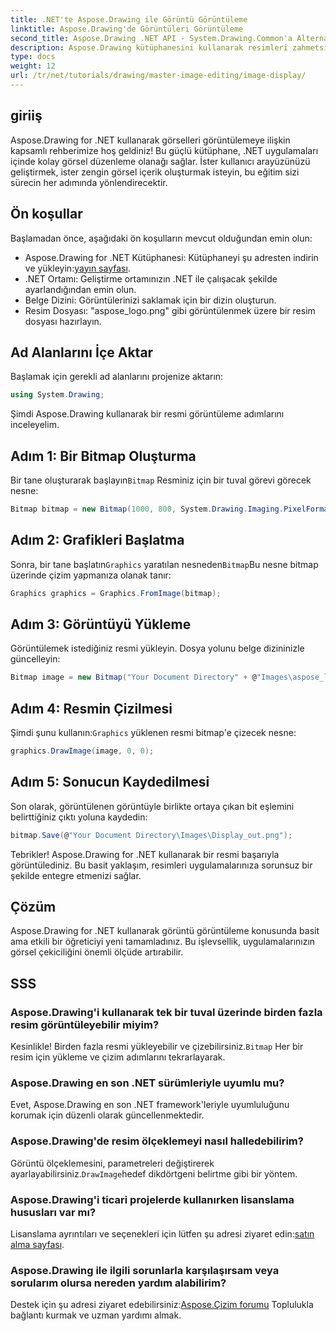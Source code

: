 ```yaml
---
title: .NET'te Aspose.Drawing ile Görüntü Görüntüleme
linktitle: Aspose.Drawing'de Görüntüleri Görüntüleme
second_title: Aspose.Drawing .NET API - System.Drawing.Common'a Alternatif
description: Aspose.Drawing kütüphanesini kullanarak resimleri zahmetsizce nasıl görüntüleyeceğinizi öğrenerek .NET uygulamalarınızın potansiyelini açığa çıkarın. Bu kapsamlı eğitim, net, adım adım bir kılavuz sunar.
type: docs
weight: 12
url: /tr/net/tutorials/drawing/master-image-editing/image-display/
---
```

## giriiş

Aspose.Drawing for .NET kullanarak görselleri görüntülemeye ilişkin kapsamlı rehberimize hoş geldiniz! Bu güçlü kütüphane, .NET uygulamaları içinde kolay görsel düzenleme olanağı sağlar. İster kullanıcı arayüzünüzü geliştirmek, ister zengin görsel içerik oluşturmak isteyin, bu eğitim sizi sürecin her adımında yönlendirecektir.

## Ön koşullar

Başlamadan önce, aşağıdaki ön koşulların mevcut olduğundan emin olun:

- Aspose.Drawing for .NET Kütüphanesi: Kütüphaneyi şu adresten indirin ve yükleyin:[yayın sayfası](https://releases.aspose.com/drawing/net/).
- .NET Ortamı: Geliştirme ortamınızın .NET ile çalışacak şekilde ayarlandığından emin olun.
- Belge Dizini: Görüntülerinizi saklamak için bir dizin oluşturun.
- Resim Dosyası: "aspose_logo.png" gibi görüntülenmek üzere bir resim dosyası hazırlayın.

## Ad Alanlarını İçe Aktar

Başlamak için gerekli ad alanlarını projenize aktarın:

```csharp
using System.Drawing;
```

Şimdi Aspose.Drawing kullanarak bir resmi görüntüleme adımlarını inceleyelim.

## Adım 1: Bir Bitmap Oluşturma

 Bir tane oluşturarak başlayın`Bitmap` Resminiz için bir tuval görevi görecek nesne:

```csharp
Bitmap bitmap = new Bitmap(1000, 800, System.Drawing.Imaging.PixelFormat.Format32bppPArgb);
```

## Adım 2: Grafikleri Başlatma

 Sonra, bir tane başlatın`Graphics` yaratılan nesneden`Bitmap`Bu nesne bitmap üzerinde çizim yapmanıza olanak tanır:

```csharp
Graphics graphics = Graphics.FromImage(bitmap);
```

## Adım 3: Görüntüyü Yükleme

Görüntülemek istediğiniz resmi yükleyin. Dosya yolunu belge dizininizle güncelleyin:

```csharp
Bitmap image = new Bitmap("Your Document Directory" + @"Images\aspose_logo.png");
```

## Adım 4: Resmin Çizilmesi

 Şimdi şunu kullanın:`Graphics` yüklenen resmi bitmap'e çizecek nesne:

```csharp
graphics.DrawImage(image, 0, 0);
```

## Adım 5: Sonucun Kaydedilmesi

Son olarak, görüntülenen görüntüyle birlikte ortaya çıkan bit eşlemini belirttiğiniz çıktı yoluna kaydedin:

```csharp
bitmap.Save(@"Your Document Directory\Images\Display_out.png");
```

Tebrikler! Aspose.Drawing for .NET kullanarak bir resmi başarıyla görüntülediniz. Bu basit yaklaşım, resimleri uygulamalarınıza sorunsuz bir şekilde entegre etmenizi sağlar.

## Çözüm

Aspose.Drawing for .NET kullanarak görüntü görüntüleme konusunda basit ama etkili bir öğreticiyi yeni tamamladınız. Bu işlevsellik, uygulamalarınızın görsel çekiciliğini önemli ölçüde artırabilir.

## SSS

### Aspose.Drawing'i kullanarak tek bir tuval üzerinde birden fazla resim görüntüleyebilir miyim?

 Kesinlikle! Birden fazla resmi yükleyebilir ve çizebilirsiniz.`Bitmap` Her bir resim için yükleme ve çizim adımlarını tekrarlayarak.

### Aspose.Drawing en son .NET sürümleriyle uyumlu mu?

Evet, Aspose.Drawing en son .NET framework'leriyle uyumluluğunu korumak için düzenli olarak güncellenmektedir.

### Aspose.Drawing'de resim ölçeklemeyi nasıl halledebilirim?

 Görüntü ölçeklemesini, parametreleri değiştirerek ayarlayabilirsiniz.`DrawImage`hedef dikdörtgeni belirtme gibi bir yöntem.

### Aspose.Drawing'i ticari projelerde kullanırken lisanslama hususları var mı?

 Lisanslama ayrıntıları ve seçenekleri için lütfen şu adresi ziyaret edin:[satın alma sayfası](https://purchase.conholdate.com/buy).

### Aspose.Drawing ile ilgili sorunlarla karşılaşırsam veya sorularım olursa nereden yardım alabilirim?

 Destek için şu adresi ziyaret edebilirsiniz:[Aspose.Çizim forumu](https://forum.aspose.com/c/diagram/17) Toplulukla bağlantı kurmak ve uzman yardımı almak.